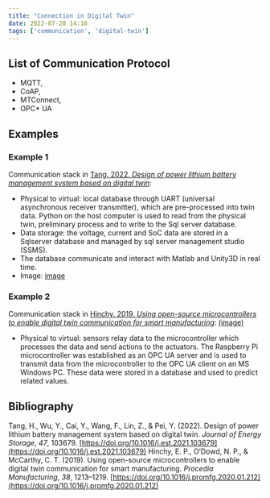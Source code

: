 ```yaml
---
title: "Connection in Digital Twin"
date: 2022-07-28 14:16
tags: ['communication', 'digital-twin']
---
```


## List of Communication Protocol
- MQTT,
- CoAP, 
- MTConnect, 
- OPC* UA

## Examples
### Example 1
Communication stack in [Tang. 2022. *Design of power lithium battery management system based on digital twin*](zotero://select/items/1_YTSXBP5Q):
- Physical to virtual: local database through UART (universal asynchronous receiver transmitter), which are pre-processed into twin data. Python on the host computer is used to read from the physical twin, preliminary process and to write to the Sql server database. 
- Data storage: the voltage, current and SoC data are stored in a Sqlserver database and managed by sql server management studio (SSMS). 
- The database communicate and interact with Matlab and Unity3D in real time.
- Image: [image](https://ars.els-cdn.com/content/image/1-s2.0-S2352152X21013542-gr7_lrg.jpg)

### Example 2
Communication stack in [Hinchy. 2019. *Using open-source microcontrollers to enable digital twin communication for smart manufacturing*](zotero://select/items/1_6JVZJMCG):
[(image)](https://i.imgur.com/WVh3zzK.png)
- Physical to virtual: sensors relay data to the microcontroller which processes the data and send actions to the actuators. The Raspberry Pi microcontroller was established as an OPC UA server and is used to transmit data from the microcontroller to the OPC UA client on an MS Windows PC. These data were stored in a database and used to predict related values.

## Bibliography
Tang, H., Wu, Y., Cai, Y., Wang, F., Lin, Z., & Pei, Y. (2022). Design of power lithium battery management system based on digital twin. _Journal of Energy Storage_, _47_, 103679. [https://doi.org/10.1016/j.est.2021.103679](https://doi.org/10.1016/j.est.2021.103679)
Hinchy, E. P., O’Dowd, N. P., & McCarthy, C. T. (2019). Using open-source microcontrollers to enable digital twin communication for smart manufacturing. _Procedia Manufacturing_, _38_, 1213–1219. [https://doi.org/10.1016/j.promfg.2020.01.212](https://doi.org/10.1016/j.promfg.2020.01.212)